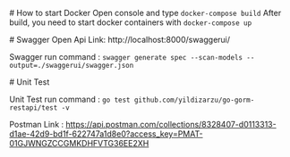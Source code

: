 # How to start Docker
Open console and type ```docker-compose build``` 
After build, you need to start docker containers with ```docker-compose up```


# Swagger Open Api
Link: http://localhost:8000/swaggerui/

Swagger run command : ```swagger generate spec --scan-models --output=./swaggerui/swagger.json```

# Unit Test

Unit Test run command : ```go test github.com/yildizarzu/go-gorm-restapi/test -v```

Postman Link : https://api.postman.com/collections/8328407-d0113313-d1ae-42d9-bd1f-622747a1d8e0?access_key=PMAT-01GJWNGZCCGMKDHFVTG36EE2XH

